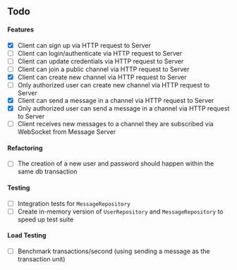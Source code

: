 ## Todo

#### Features

- [x] Client can sign up via HTTP request to Server 
- [ ] Client can login/authenticate via HTTP request to Server
- [ ] Client can update credentials via HTTP request to Server
- [ ] Client can join a public channel via HTTP request to Server
- [x] Client can create new channel via HTTP request to Server
- [ ] Only authorized user can create new channel via HTTP request to Server
- [x] Client can send a message in a channel via HTTP request to Server
- [x] Only authorized user can send a message in a channel via HTTP request to Server
- [ ] Client receives new messages to a channel they are subscribed via WebSocket from Message Server

#### Refactoring

- [ ] The creation of a new user and password should happen within the same db transaction

#### Testing

- [ ] Integration tests for `MessageRepository`
- [ ] Create in-memory version of `UserRepository` and `MessageRepository` to speed up test suite

#### Load Testing

- [ ] Benchmark transactions/second (using sending a message as the transaction unit)
